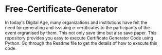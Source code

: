 # Free-Certificate-Generator
In today's Digital Age, many organizations and institutions have felt the need for generating and isssuing e-certificates to the participants of the event orgranised by them. This not only save time but also save paper. This repository provides you easy to execute Certificate Generator Code using Python. Go through the Readme file to get the details of how to execute this code.
